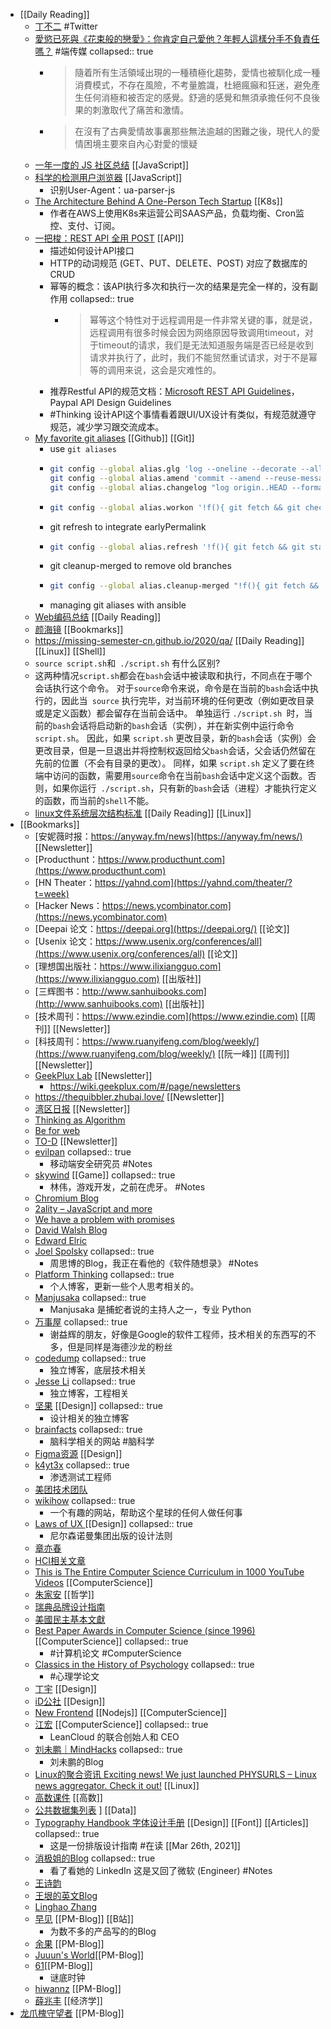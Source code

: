 - [[Daily Reading]]
	- [丁不二](https://twitter.com/zhangyouruo) #Twitter
	- [愛慾已死與《花束般的戀愛》：你肯定自己愛他？年輕人這樣分手不負責任嗎？](https://theinitium.com/article/20220310-culture-flowers-movie-and-love/invite_token/vgsTCNDmsY/) #端传媒
	  collapsed:: true
		- > 隨着所有生活領域出現的一種積極化趨勢，愛情也被馴化成一種消費模式，不存在風險，不考量膽識，杜絕瘋癲和狂迷，避免產生任何消極和被否定的感覺。舒適的感覺和無須承擔任何不良後果的刺激取代了痛苦和激情。
		- > 在沒有了古典愛情故事裏那些無法逾越的困難之後，現代人的愛情困境主要來自內心對愛的懷疑
	- [一年一度的 JS 社区总结](https://2021.stateofjs.com/en-US/) [[JavaScript]]
	- [科学的检测用户浏览器](https://a-wing.top/browser/2021/08/22/user-agent) [[JavaScript]]
		- 识别User-Agent：ua-parser-js
	- [The Architecture Behind A One-Person Tech Startup](https://anthonynsimon.com/blog/one-man-saas-architecture/) [[K8s]]
		- 作者在AWS上使用K8s来运营公司SAAS产品，负载均衡、Cron监控、支付、订阅。
	- [一把梭：REST API 全用 POST](https://coolshell.cn/articles/22173.html) [[API]]
		- 描述如何设计API接口
		- HTTP的动词规范 (GET、PUT、DELETE、POST) 对应了数据库的CRUD
		- 幂等的概念：该API执行多次和执行一次的结果是完全一样的，没有副作用
		  collapsed:: true
			- > 幂等这个特性对于远程调用是一件非常关键的事，就是说，远程调用有很多时候会因为网络原因导致调用timeout，对于timeout的请求，我们是无法知道服务端是否已经是收到请求并执行了，此时，我们不能贸然重试请求，对于不是幂等的调用来说，这会是灾难性的。
		- 推荐Restful API的规范文档：[Microsoft REST API Guidelines](https://github.com/microsoft/api-guidelines/blob/vNext/Guidelines.md)，Paypal API Design Guidelines
		- #Thinking 设计API这个事情看着跟UI/UX设计有类似，有规范就遵守规范，减少学习跟交流成本。
	- [My favorite git aliases](https://www.lazy-electron.com/2021/07/29/git-aliases.html) [[Github]] [[Git]]
		- use `git aliases`
		- ```bash
		  git config --global alias.glg 'log --oneline --decorate --all --graph'
		  git config --global alias.amend 'commit --amend --reuse-message=HEAD'
		  git config --global alias.changelog "log origin..HEAD --format='* %s%n%w(,4,4)%+b'"
		  ```
		- ```bash
		  git config --global alias.workon '!f(){ git fetch && git checkout -b "$1" $(git symbolic-ref refs/remotes/origin/HEAD | sed "s@^refs/remotes/@@"); };f'
		  ```
		- git refresh to integrate earlyPermalink
		- ```bash
		  git config --global alias.refresh '!f(){ git fetch && git stash && git rebase $(git symbolic-ref refs/remotes/origin/HEAD | sed "s@^refs/remotes/@@") && git stash pop; };f'
		  ```
		- git cleanup-merged to remove old branches
		- ```bash
		  git config --global alias.cleanup-merged "!f(){ git fetch && git branch --merged | grep -v '* ' | xargs git branch --delete; };f"
		  ```
		- managing git aliases with ansible
	- [Web编码总结](https://yanhaijing.com/web/2014/12/20/web-charset/) [[Daily Reading]]
	- [颜海镜](https://yanhaijing.com) [[Bookmarks]]
	- https://missing-semester-cn.github.io/2020/qa/ [[Daily Reading]] [[Linux]] [[Shell]]
	- `source script.sh`和` ./script.sh` 有什么区别?
	- 这两种情况` script.sh `都会在`bash`会话中被读取和执行，不同点在于哪个会话执行这个命令。 对于` source `命令来说，命令是在当前的`bash`会话中执行的，因此当` source` 执行完毕，对当前环境的任何更改（例如更改目录或是定义函数）都会留存在当前会话中。 单独运行 `./script.sh `时，当前的`bash`会话将启动新的`bash`会话（实例），并在新实例中运行命令 `script.sh`。 因此，如果 `script.sh` 更改目录，新的`bash`会话（实例）会更改目录，但是一旦退出并将控制权返回给父`bash`会话，父会话仍然留在先前的位置（不会有目录的更改）。 同样，如果 `script.sh` 定义了要在终端中访问的函数，需要用` source `命令在当前`bash`会话中定义这个函数。否则，如果你运行` ./script.sh`，只有新的`bash`会话（进程）才能执行定义的函数，而当前的`shell`不能。
	- [linux文件系统层次结构标准](https://zh.wikipedia.org/wiki/文件系统层次结构标准) [[Daily Reading]] [[Linux]]
- [[Bookmarks]]
	- [安妮薇时报：https://anyway.fm/news](https://anyway.fm/news/) [[Newsletter]]
	- [Producthunt：https://www.producthunt.com](https://www.producthunt.com)
	- [HN Theater：https://yahnd.com](https://yahnd.com/theater/?t=week)
	- [Hacker News：https://news.ycombinator.com](https://news.ycombinator.com)
	- [Deepai 论文：https://deepai.org](https://deepai.org/) [[论文]]
	- [Usenix 论文：https://www.usenix.org/conferences/all](https://www.usenix.org/conferences/all) [[论文]]
	- [理想国出版社：https://www.ilixiangguo.com](https://www.ilixiangguo.com) [[出版社]]
	- [三辉图书：http://www.sanhuibooks.com](http://www.sanhuibooks.com)  [[出版社]]
	- [技术周刊：https://www.ezindie.com](https://www.ezindie.com) [[周刊]] [[Newsletter]]
	- [科技周刊：https://www.ruanyifeng.com/blog/weekly/](https://www.ruanyifeng.com/blog/weekly/) [[阮一峰]] [[周刊]] [[Newsletter]]
	- [GeekPlux Lab](https://geekplux.zhubai.love/) [[Newsletter]]
		- https://wiki.geekplux.com/#/page/newsletters
	- https://thequibbler.zhubai.love/ [[Newsletter]]
	- [湾区日报](https://wanqu.co/) [[Newsletter]]
	- [ Thinking as Algorithm ](http://ftvision.github.io)
	- [Be for web](http://beforweb.com)
	- [TO-D](https://2d2d.io/about/) [[Newsletter]]
	- [evilpan](https://evilpan.com/)
	  collapsed:: true
		- 移动端安全研究员 #Notes
	- [skywind](http://www.skywind.me/blog/)  [[Game]]
	  collapsed:: true
		- 林伟，游戏开发，之前在虎牙。 #Notes
	- [Chromium Blog](https://blog.chromium.org/)
	- [2ality – JavaScript and more](https://2ality.com/)
	- [We have a problem with promises](https://pouchdb.com/2015/05/18/we-have-a-problem-with-promises.html)
	- [David Walsh Blog ](https://davidwalsh.name/)
	- [Edward Elric](https://edward40.com/)
	- [Joel Spolsky](https://www.joelonsoftware.com/)
	  collapsed:: true
		- 周思博的Blog，我正在看他的《软件随想录》 #Notes
	- [Platform Thinking](https://pt.plus/)
	  collapsed:: true
		- 个人博客，更新一些个人思考相关的。
	- [Manjusaka](https://manjusaka.itscoder.com/)
	  collapsed:: true
		- Manjusaka 是捕蛇者说的主持人之一，专业 Python
	- [万事屋](https://tcya.xyz/)
	  collapsed:: true
		- 谢益辉的朋友，好像是Google的软件工程师，技术相关的东西写的不多，但是同样是海德沙龙的粉丝
	- [codedump](https://www.codedump.info/)
	  collapsed:: true
		- 独立博客，底层技术相关
	- [Jesse Li](https://blog.jse.li/)
	  collapsed:: true
		- 独立博客，工程相关
	- [坚果](https://pandaqr.github.io/) [[Design]]
	  collapsed:: true
		- 设计相关的独立博客
	- [brainfacts](https://www.brainfacts.org/)
	  collapsed:: true
		- 脑科学相关的网站 #脑科学
	- [Figma资源](https://figma.cool/) [[Design]]
	- [k4yt3x](https://k4yt3x.com/about/)
	  collapsed:: true
		- 渗透测试工程师
	- [美团技术团队](https://tech.meituan.com/)
	- [wikihow](https://zh.wikihow.com/%E9%A6%96%E9%A1%B5)
	  collapsed:: true
		- 一个有趣的网站，帮助这个星球的任何人做任何事
	- [Laws of UX ](https://lawsofux.com/) [[Design]]
	  collapsed:: true
		- 尼尔森诺曼集团出版的设计法则
	- [章亦春](https://blog.openresty.com.cn/cn/authors/%E7%AB%A0%E4%BA%A6%E6%98%A5/)
	- [HCI相关文章](https://www.douban.com/group/topic/121060767/?dt_dapp=1)
	- [This is The Entire Computer Science Curriculum in 1000 YouTube Videos](https://laconicml.com/computer-science-curriculum-youtube-videos/) [[ComputerScience]]
	- [朱家安](https://intersection.tw/%E6%88%91%E6%BC%B8%E6%BC%B8%E4%B8%8D%E4%BF%A1%E4%BB%BB-ux-%E7%9A%84%E5%8E%9F%E5%9B%A0-c9ea15dd2ca7) [[哲学]]
	- [瑞典品牌设计指南](https://identity.sweden.se/en)
	- [美國民主基本文獻](https://web-archive-2017.ait.org.tw/infousa/zhtw/PUBS/BasicReadings/demo.htm)
	- [Best Paper Awards in Computer Science (since 1996)](https://jeffhuang.com/best_paper_awards/) [[ComputerScience]]
	  collapsed:: true
		- #计算机论文 #ComputerScience
	- [Classics in the History of Psychology](http://psychclassics.yorku.ca/topic.htm#cognition)
	  collapsed:: true
		- #心理学论文
	- [丁宇](https://dingyu.me/blog/) [[Design]]
	- [iD公社](http://www.hi-id.com/) [[Design]]
	- [New Frontend](https://nextfe.com/) [[Nodejs]] [[ComputerScience]]
	- [江宏](https://1byte.io/) [[ComputerScience]]
	  collapsed:: true
		- LeanCloud 的联合创始人和 CEO
	- [刘未鹏｜MindHacks](http://mindhacks.cn/)
	  collapsed:: true
		- 刘未鹏的Blog
	- [Linux的聚合资讯 Exciting news! We just launched PHYSURLS – Linux news aggregator. Check it out!](https://devurls.com/) [[Linux]]
	- [高数课件](http://www.drhuang.com/chinese/science/mathematics/ppt/) [[高数]]
	- [公共数据集列表](https://www.freecodecamp.org/news/https-medium-freecodecamp-org-best-free-open-data-sources-anyone-can-use-a65b514b0f2d/) ] [[Data]]
	- [Typography Handbook 字体设计手册](https://typographyhandbook.com/#introduction) [[Design]] [[Font]]  [[Articles]]
	  collapsed:: true
		- 这是一份排版设计指南 #在读 [[Mar 26th, 2021]]
	- [消极姐的Blog](https://www.xiaoji-chen.com/)
	  collapsed:: true
		- 看了看她的 LinkedIn 这是又回了微软 (Engineer) #Notes
	- [王诗韵](http://richor.me/)
	- [王垠的英文Blog](https://yinwang0.wordpress.com/2012/10/25/halting/)
	- [Linghao Zhang](https://linghao.io/posts)
	- [早见](https://hayami-blog.typlog.io/) [[PM-Blog]] [[B站]]
		- 为数不多的产品写的的Blog
	- [余果](https://yuguo.us/) [[PM-Blog]]
	- [Juuun's World](https://juuun.io/blog)[[PM-Blog]]
	- [61](https://61.life/)[[PM-Blog]]
		- 谜底时钟
	- [hiwannz](https://hiwannz.com/) [[PM-Blog]]
	- [薛兆丰](http://xuezhaofeng.com/) [[经济学]]
- [龙爪槐守望者](https://www.ftium4.com/) [[PM-Blog]]